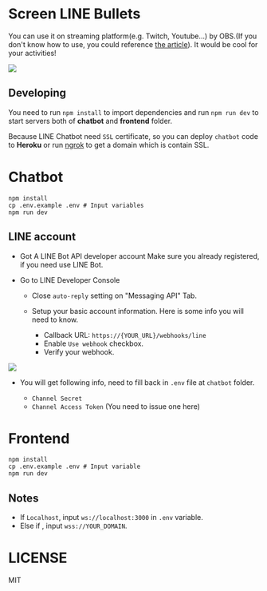 # Screen LINE Bullets

You can use it on streaming platform(e.g. Twitch, Youtube...) by OBS.(If you don't know how to use, you could reference [the article](https://nijialin.com/2020/11/29/mac-stream-soundflower/)). It would be cool for your activities!

![](https://nijialin.com/images/2021/bullets/bullets-sample1.gif)

## Developing

You need to run `npm install` to import dependencies and run `npm run dev` to start servers both of **chatbot** and **frontend** folder.

Because LINE Chatbot need `SSL` certificate, so you can deploy `chatbot` code to **Heroku** or run [ngrok](https://ngrok.com/) to get a domain which is contain SSL.

# Chatbot

```
npm install
cp .env.example .env # Input variables
npm run dev
```

## LINE account

- Got A LINE Bot API developer account
  Make sure you already registered, if you need use LINE Bot.

- Go to LINE Developer Console

  - Close `auto-reply` setting on "Messaging API" Tab.
  - Setup your basic account information. Here is some info you will need to know.

    - Callback URL: `https://{YOUR_URL}/webhooks/line`
    - Enable `Use webhook` checkbox.
    - Verify your webhook.

![](https://github.com/louis70109/Screen-LINE-Bullets/blob/master/LINE-bot-step.jpg)

- You will get following info, need to fill back in `.env` file at `chatbot` folder.

  - `Channel Secret`
  - `Channel Access Token` (You need to issue one here)

# Frontend

```
npm install
cp .env.example .env # Input variable
npm run dev
```

## Notes

- If `Localhost`, input `ws://localhost:3000` in `.env` variable.
- Else if , input `wss://YOUR_DOMAIN`.

# LICENSE

MIT
